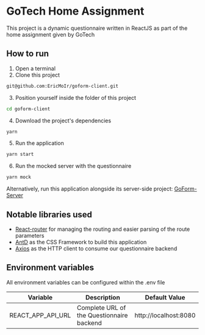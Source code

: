 # GoTech Home Assignment

This project is a dynamic questionnaire written in ReactJS as part of the home assignment given by GoTech

## How to run

1. Open a terminal
2. Clone this project

```sh
git@github.com:EricMoIr/goform-client.git
```

3. Position yourself inside the folder of this project

```sh
cd goform-client
```

4. Download the project's dependencies

```sh
yarn
```

5. Run the application

```sh
yarn start
```

6. Run the mocked server with the questionnaire

```sh
yarn mock
```

Alternatively, run this application alongside its server-side project: [GoForm-Server](https://github.com/EricMoIr/goform-server)

## Notable libraries used

- [React-router](https://github.com/remix-run/react-router) for managing the routing and easier parsing of the route parameters
- [AntD](https://github.com/ant-design/ant-design) as the CSS Framework to build this application
- [Axios](https://github.com/axios/axios) as the HTTP client to consume our questionnaire backend

## Environment variables

All environment variables can be configured within the .env file

| Variable          | Description                               | Default Value         |
| ----------------- | ----------------------------------------- | --------------------- |
| REACT_APP_API_URL | Complete URL of the Questionnaire backend | http://localhost:8080 |
